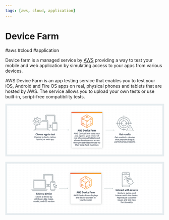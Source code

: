 ```yaml
---
tags: [aws, cloud, application]
---
```

# Device Farm
#aws #cloud #application 


Device farm is a managed service by [AWS](Cloud%20Computing/AWS/AWS.md) providing a way to test your mobile and web application by simulating access to your apps from various devices.

AWS Device Farm is an app testing service that enables you to test your iOS, Android and Fire OS apps on real, physical phones and tablets that are hosted by AWS. The service allows you to upload your own tests or use built-in, script-free compatibility tests.

![](Attachments/Pasted%20image%2020230304151115.png)

![](Attachments/Pasted%20image%2020230304151102.png)